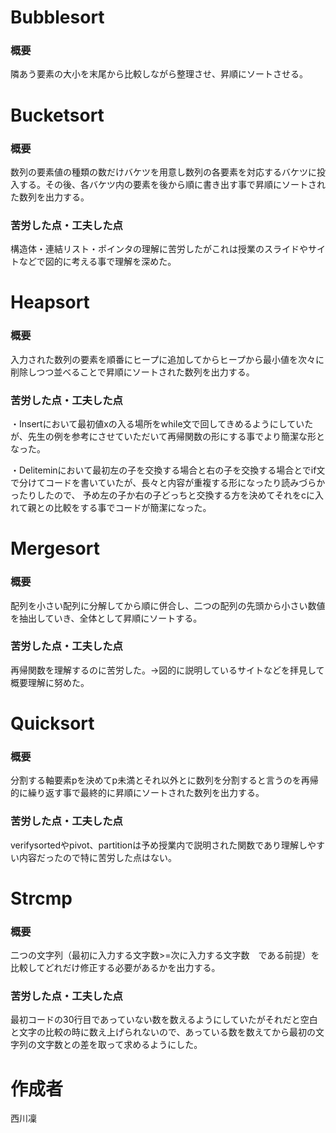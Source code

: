 # Bubblesort
### 概要
隣あう要素の大小を末尾から比較しながら整理させ、昇順にソートさせる。
# Bucketsort
### 概要
数列の要素値の種類の数だけバケツを用意し数列の各要素を対応するバケツに投入する。その後、各バケツ内の要素を後から順に書き出す事で昇順にソートされた数列を出力する。
### 苦労した点・工夫した点
構造体・連結リスト・ポインタの理解に苦労したがこれは授業のスライドやサイトなどで図的に考える事で理解を深めた。
# Heapsort
### 概要
入力された数列の要素を順番にヒープに追加してからヒープから最小値を次々に削除しつつ並べることで昇順にソートされた数列を出力する。
### 苦労した点・工夫した点
・Insertにおいて最初値xの入る場所をwhile文で回してきめるようにしていたが、先生の例を参考にさせていただいて再帰関数の形にする事でより簡潔な形となった。

・Deliteminにおいて最初左の子を交換する場合と右の子を交換する場合とでif文で分けてコードを書いていたが、長々と内容が重複する形になったり読みづらかったりしたので、 
予め左の子か右の子どっちと交換する方を決めてそれをcに入れて親との比較をする事でコードが簡潔になった。
# Mergesort
### 概要
配列を小さい配列に分解してから順に併合し、二つの配列の先頭から小さい数値を抽出していき、全体として昇順にソートする。
### 苦労した点・工夫した点
再帰関数を理解するのに苦労した。→図的に説明しているサイトなどを拝見して概要理解に努めた。
# Quicksort
### 概要
分割する軸要素pを決めてp未満とそれ以外とに数列を分割すると言うのを再帰的に繰り返す事で最終的に昇順にソートされた数列を出力する。
### 苦労した点・工夫した点
verifysortedやpivot、partitionは予め授業内で説明された関数であり理解しやすい内容だったので特に苦労した点はない。
# Strcmp
### 概要
二つの文字列（最初に入力する文字数>=次に入力する文字数　である前提）を比較してどれだけ修正する必要があるかを出力する。
### 苦労した点・工夫した点
最初コードの30行目であっていない数を数えるようにしていたがそれだと空白と文字の比較の時に数え上げられないので、あっている数を数えてから最初の文字列の文字数との差を取って求めるようにした。

# 作成者
西川凜
